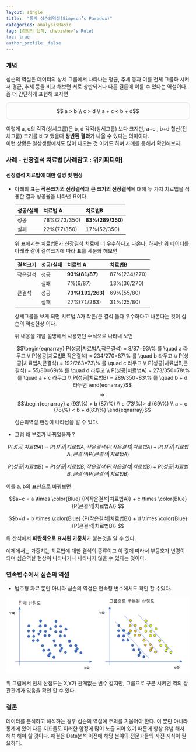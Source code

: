 ```yaml
---
layout: single
title:  "통계 심슨의역설(Simpson’s Paradox)"
categories: analysisBasic
tag: [경험의 법칙, chebishev's Rule]
toc: true
author_profile: false
---
```


### 개념
심슨의 역설은 데이터의 상세 그룹에서 나타나는 평균, 추세 등과 이를 전체 그룹화 시켜서 평균, 추세 등을 비교 해보면 서로 상반되거나 다른 결론에 이룰 수 있다는 역설이다.<br>
좀 더 간단하게 표현해 보자면
<div style="border: 1px solid #ddd;border-radius:10px;">

  $$
  a > b \\
  c > d  \\
  a + c < b + d$$

</div>

이렇게 a, c의 각각(상세그룹)은 b, d 각각(상세그룹) 보다 크지만, a+c , b+d 합산(전체그룹) 크기를 비교 했을때 **상반된 결과**가 나올 수 있다는 의미이다.<br> 이런 상황은 일상생활에서도 많이 나오는 것 이기도 하며 사례를 통해서 확인해보자.

### 사례 - 신장결석 치료법 [사례참고 : 위키피디아]

#### 신장결석 치료법에 대한 설명 및 현상
* 아래의 표는 **작은크기의 신장결석**과 **큰 크기의 신장결석**에 대해 두 가지 치료법을 적용한 결과 성공율을 나타낸 표이다
  
  |성공/실패|치료법 A|치료법B|
  |-|-|-|
  |성공| 78%(273/350) | **83%(289/350)** | 
  |실패| 22%(77/350) | 17%(52/350) | 

  위 표에서는 치료법B가 신장결석 치료에 더 우수하다고 나온다. 하지만 위 데이터를 아래와 같이 결석크기에 따라 표를 세분화 해보면

  |결석크기|성공/실패| 치료법 A|치료법B|
  |-|-|-|-|
  |작은결석 |성공| **93%(81/87)** | 87%(234/270) | 
  ||실패|7%(6/87) | 13%(36/270)| 
  |큰결석|성공|**73%(192/263)** | 69%(55/80) | 
  ||실패|27%(71/263) | 31%(25/80) |   

  상세그룹을 보게 되면 치료법 A가 작은/큰 결석 둘다 우수하다고 나온다는 것이 심슨의 역설현상 이다.

  위 내용을 개념 설명에서 사용했던 수식으로 나타내 보면

  $$\begin{eqnarray} P(성공|치료법A,작은결석) = 8/87=93\%  를 \quad a 라두고 \\
  P(성공|치료법B,작은결석) = 234/270=87\% 를 \quad b 라두고 \\
  P(성공|치료법A,큰결석) = 192/263=73\% 를 \quad c 라두고 \\
  P(성공|치료법B,큰결석) = 55/80=69\% 를 \quad d 라두고 \\
  P(성공|치료법A) = 273/350=78\% 를 \quad a + c 라두고 \\
  P(성공|치료법B) = 289/350=83\% 를 \quad b + d 라두면 \end{eqnarray}$$
  $$\Rightarrow$$
  $$\begin{eqnarray}
  a (93\%) > b (87\%) \\
  c (73\%)> d (69\%) \\
  a + c (78\%) < b + d(83\%) \end{eqnarray}$$

  심슨의역설 현상이 나타남을 알 수 있다.

* 그럼 왜 부호가 바뀌었을까 ?

$$P(성공|치료법A) = P(성공|치료법A,작은결석)P(작은결석|치료법A) + P(성공|치료법A,큰결석)P(큰결석|치료법A)$$

$$P(성공|치료법B) = P(성공|치료법B ,작은결석)P(작은결석|치료법B) + P(성공|치료법B ,큰결석)P(큰결석|치료법B)$$

이를 a, b의 표현으로 바꿔보면

$$a+c = a \times \color{Blue} {P(작은결석|치료법A)} + c  \times  \color{Blue} {P(큰결석|치료법A)} $$

$$b+d = b \times \color{Blue} {P(작은결석|치료법B)} + d \times \color{Blue} {P(큰결석|치료법B)} $$
  
  위 산식에서 **파란색으로 표시된 가중치**가 붙는것을 알 수 있다.

  예제에서는 가중치는 치료법에 대한 결석의 종류이고 이 값에 따라서 부등호가 변경이 되며 심슨역설 현상이 나타나거나 나타나지 않을 수 있다는 것이다.


### 연속변수에서 심슨의 역설
  * 범주형 자료 뿐만 아니라 심슨의 역설은 연속형 변수에서도 확인 할 수있다.
  
  <center><img src='..\..\images\2022-03-16-simson\pic-1.png'></center>

위 그림에서 전체 산점도는 X,Y가 관계없는 변수 같지만, 그룹으로 구분 시키면 역의 상관관계가 있음을 확인 할 수 있다.



### 결론
데이터를 분석하고 해석하는 경우 심슨의 역설에 주의를 기울어야 한다. 이 뿐만 아니라 통계에 있어 다른 지표들도 이러한 함정에 많이 노출 되어 있기 때문에 항상 유념 해서 해석 해야 할 것이다. 해결은 Data분석 이전에 해당 분야의 전문가들의 사전 지식이 필요하다.
